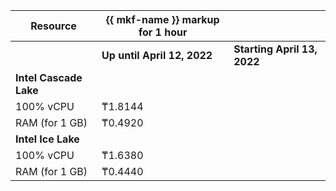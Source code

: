 | Resource | {{ mkf-name }} markup for 1 hour | |
| --------------- | ---------------------------------|---|
| | **Up until April 12, 2022** | **Starting April 13, 2022** |
| **Intel Cascade Lake** | |
| 100% vCPU | ₸1.8144 | |
| RAM (for 1 GB) | ₸0.4920 | |
| **Intel Ice Lake** | |
| 100% vCPU | ₸1.6380 | |
| RAM (for 1 GB) | ₸0.4440 | |

